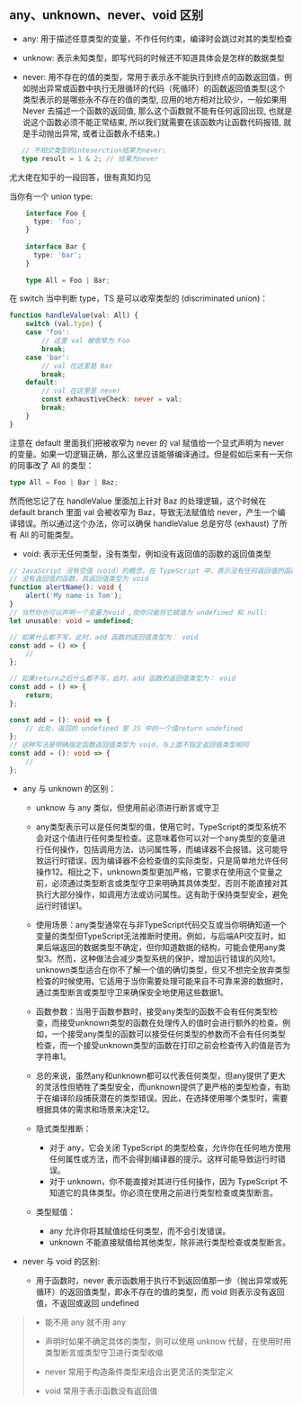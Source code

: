 ## any、unknown、never、void 区别

- any: 用于描述任意类型的变量，不作任何约束，编译时会跳过对其的类型检查

- unknow: 表示未知类型，即写代码的时候还不知道具体会是怎样的数据类型

- never: 用不存在的值的类型，常用于表示永不能执行到终点的函数返回值，例如抛出异常或函数中执行无限循环的代码（死循环）的函数返回值类型(这个类型表示的是哪些永不存在的值的类型, 应用的地方相对比较少，一般如果用 Never 去描述一个函数的返回值, 那么这个函数就不能有任何返回出现, 也就是说这个函数必须不能正常结束, 所以我们就需要在该函数内让函数代码报错, 就是手动抛出异常, 或者让函数永不结束。)
  
 ```typescript
    // 不相交类型的inteserction结果为never:
    type result = 1 & 2; // 结果为never
```
    
尤大佬在知乎的一段回答，很有真知灼见

当你有一个 union type:
    
```typescript
    interface Foo {
      type: 'foo';
    }
    
    interface Bar {
      type: 'bar';
    }
    
    type All = Foo | Bar;
```

在 switch 当中判断 type，TS 是可以收窄类型的 (discriminated union)：

```typescript
function handleValue(val: All) {
    switch (val.type) {
    case 'foo':
        // 这里 val 被收窄为 Foo
        break;
    case 'bar':
        // val 在这里是 Bar
        break;
    default:
        // val 在这里是 never
        const exhaustiveCheck: never = val;
        break;
    }
}

```

注意在 default 里面我们把被收窄为 never 的 val 赋值给一个显式声明为 never 的变量。如果一切逻辑正确，那么这里应该能够编译通过。但是假如后来有一天你的同事改了 All 的类型：

```typescript
type All = Foo | Bar | Baz;
```
    
然而他忘记了在 handleValue 里面加上针对 Baz 的处理逻辑，这个时候在 default branch 里面 val 会被收窄为 Baz，导致无法赋值给 never，产生一个编译错误。所以通过这个办法，你可以确保 handleValue 总是穷尽 (exhaust) 了所有 All 的可能类型。

- void: 表示无任何类型，没有类型，例如没有返回值的函数的返回值类型
  
```typescript
// JavaScript 没有空值（void）的概念，在 TypeScript 中，表示没有任何返回值的函数
// 没有返回值的函数，其返回值类型为 void
function alertName(): void {
    alert('My name is Tom');
}
// 当然你也可以声明一个变量为void ,但你只能将它赋值为 undefined 和 null:
let unusable: void = undefined;

// 如果什么都不写，此时，add 函数的返回值类型为： void
const add = () => {
    //
};

// 如果return之后什么都不写，此时，add 函数的返回值类型为： void
const add = () => {
    return;
};

const add = (): void => {
    // 此处，返回的 undefined 是 JS 中的一个值return undefined
};
// 这种写法是明确指定函数返回值类型为 void，与上面不指定返回值类型相同
const add = (): void => {
    //
};
```

- any 与 unknown 的区别：
  
  - unknow 与 any 类似，但使用前必须进行断言或守卫

  - any类型表示可以是任何类型的值，使用它时，TypeScript的类型系统不会对这个值进行任何类型检查。这意味着你可以对一个any类型的变量进行任何操作，包括调用方法、访问属性等，而编译器不会报错。这可能导致运行时错误，因为编译器不会检查值的实际类型，只是简单地允许任何操作‌12。相比之下，unknown类型更加严格，它要求在使用这个变量之前，必须通过类型断言或类型守卫来明确其具体类型，否则不能直接对其执行大部分操作，如调用方法或访问属性。这有助于保持类型安全，避免运行时错误‌1。

  - 使用场景‌：any类型通常在与非TypeScript代码交互或当你明确知道一个变量的类型但TypeScript无法推断时使用。例如，与后端API交互时，如果后端返回的数据类型不确定，但你知道数据的结构，可能会使用any类型‌3。然而，这种做法会减少类型系统的保护，增加运行错误的风险‌1。unknown类型适合在你不了解一个值的确切类型，但又不想完全放弃类型检查的时候使用。它适用于当你需要处理可能来自不可靠来源的数据时，通过类型断言或类型守卫来确保安全地使用这些数据‌1。

  - 函数参数‌：当用于函数参数时，接受any类型的函数不会有任何类型检查，而接受unknown类型的函数在处理传入的值时会进行额外的检查。例如，一个接受any类型的函数可以接受任何类型的参数而不会有任何类型检查，而一个接受unknown类型的函数在打印之前会检查传入的值是否为字符串‌1。

  - 总的来说，虽然any和unknown都可以代表任何类型，但any提供了更大的灵活性但牺牲了类型安全，而unknown提供了更严格的类型检查，有助于在编译阶段捕获潜在的类型错误。因此，在选择使用哪个类型时，需要根据具体的需求和场景来决定‌12。

  - 隐式类型推断：
    - 对于 any，它会关闭 TypeScript 的类型检查，允许你在任何地方使用任何属性或方法，而不会得到编译器的提示。这样可能导致运行时错误。
    - 对于 unknown，你不能直接对其进行任何操作，因为 TypeScript 不知道它的具体类型。你必须在使用之前进行类型检查或类型断言。
  - 类型赋值：
    - any 允许你将其赋值给任何类型，而不会引发错误。
    - unknown 不能直接赋值给其他类型，除非进行类型检查或类型断言。

- never 与 void 的区别:
  
  - 用于函数时，never 表示函数用于执行不到返回值那一步（抛出异常或死循环）的返回值类型，即永不存在的值的类型，而 void 则表示没有返回值，不返回或返回 undefined

> - 能不用 any 就不用 any
> * 声明时如果不确定具体的类型，则可以使用 unknow 代替，在使用时用类型断言或类型守卫进行类型收缩
> 
> * never 常用于构造条件类型来组合出更灵活的类型定义
> 
> * void 常用于表示函数没有返回值
